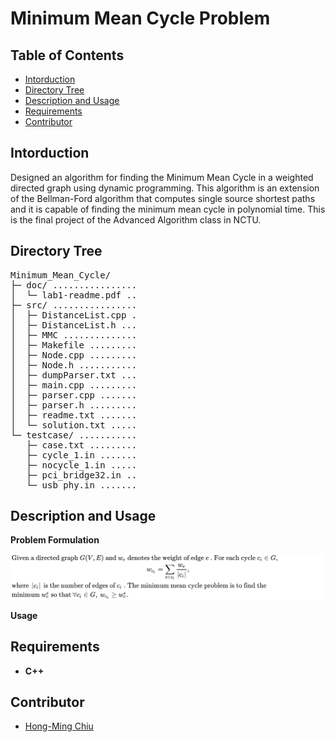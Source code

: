 # Minimum Mean Cycle Problem

## Table of Contents
- [Intorduction](#intorduction)
- [Directory Tree](#directory-tree)
- [Description and Usage](#description-and-usage)
- [Requirements](#requirements)
- [Contributor](#contributor)

## Intorduction
Designed an algorithm for finding the Minimum Mean Cycle in a weighted directed graph using dynamic programming. This algorithm is an extension of the Bellman-Ford algorithm that computes single source shortest paths and it is capable of finding the minimum mean cycle in polynomial time. This is the final project of the Advanced Algorithm class in NCTU.

## Directory Tree
<pre>
Minimum_Mean_Cycle/
├─ doc/ ................ 
│  └─ lab1-readme.pdf .. 
├─ src/ ................ 
│  ├─ DistanceList.cpp . 
│  ├─ DistanceList.h ... 
│  ├─ MMC .............. 
│  ├─ Makefile ......... 
│  ├─ Node.cpp ......... 
│  ├─ Node.h ........... 
│  ├─ dumpParser.txt ... 
│  ├─ main.cpp ......... 
│  ├─ parser.cpp ....... 
│  ├─ parser.h ......... 
│  ├─ readme.txt ....... 
│  └─ solution.txt ..... 
└─ testcase/ ........... 
   ├─ case.txt ......... 
   ├─ cycle_1.in ....... 
   ├─ nocycle_1.in ..... 
   ├─ pci_bridge32.in .. 
   └─ usb_phy.in ....... 
</pre>

## Description and Usage
**Problem Formulation**
<!-- $$
\text{Given a directed graph}\ G(V,E)\ \text{and}\ w_e\ \text{denotes the weight of edge}\ e\ \text{. For each cycle}\ c_i \in G,
$$ -->
<!-- $$
\begin{aligned} 
    &\text{Given a directed graph}\ G(V,E)\ \text{and}\ w_e\ \text{denotes the weight of edge}\ e\ \text{. For each cycle}\ c_i \in G, \\
    &\qquad\qquad\qquad\qquad\qquad\qquad\qquad\qquad\qquad\qquad 
     w_{c_i}=\sum_{e\in c_i} \frac{w_e}{\left|c_i\right|},   \qquad\qquad\qquad\qquad\qquad\qquad\qquad\qquad\qquad\qquad \\
    &\text{where}\ \left|c_i\right|\ \text{is the number of edges of}\ c_i\ \text{. The minimum mean cycle problem is to find the} \\
    &\text{minimum}\ w_c^*\ \text{so that}\ \forall c_i \in G,\ w_{c_i}\geq w_c^*.
\end{aligned}
$$ --> 

<div align="center"><img src="svg/7y833gNPpa.svg"/></div> 

<!-- <img style="transform: translateY(0.25em);" src="svg/qwMdUPqrXc.svg"/>
<div align="center" padding="0 2000px"><img src="svg/clDbXz5n3S.svg"/></div>
<img src="svg/VheqT1hJBg.svg"/> -->

**Usage**



## Requirements
- **C++**

## Contributor
- [Hong-Ming Chiu](https://hong-ming.github.io/)
